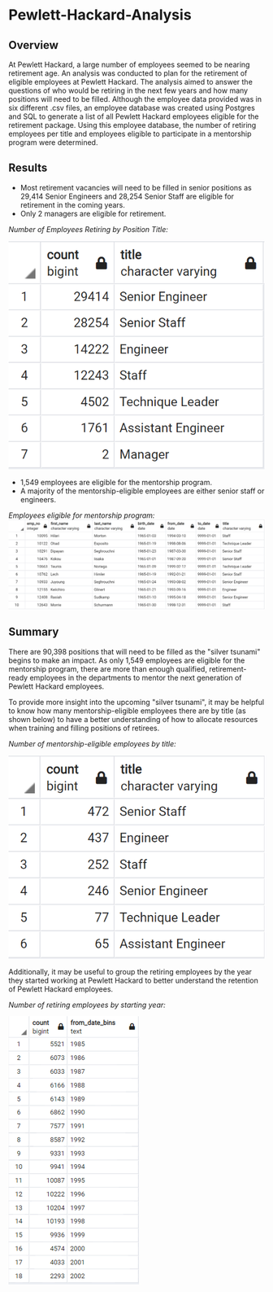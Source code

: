 # Pewlett-Hackard-Analysis

## Overview
At Pewlett Hackard, a large number of employees seemed to be nearing retirement age.
An analysis was conducted to plan for the retirement of eligible employees at Pewlett Hackard.
The analysis aimed to answer the questions of who would be retiring in the next few years and how many positions will need to be filled.
Although the employee data provided was in six different .csv files, an employee database was created using Postgres and SQL to generate a list of all Pewlett Hackard employees eligible for the retirement package. Using this employee database, the number of retiring employees per title and employees eligible to participate in a mentorship program were determined.

## Results

* Most retirement vacancies will need to be filled in senior positions as 29,414 Senior Engineers and 28,254 Senior Staff are eligible for retirement in the coming years.
* Only 2 managers are eligible for retirement.

*Number of Employees Retiring by Position Title:*

![retiring_titles](https://github.com/borkard/Pewlett-Hackard-Analysis/blob/main/retiring_titles.PNG)


* 1,549 employees are eligible for the mentorship program.
* A majority of the mentorship-eligible employees are either senior staff or engineers.

*Employees eligible for mentorship program:*
![mentorship_eligibility](https://github.com/borkard/Pewlett-Hackard-Analysis/blob/main/mentorship_eligibility.PNG)



## Summary

There are 90,398 positions that will need to be filled as the "silver tsunami" begins to make an impact.
As only 1,549 employees are eligible for the mentorship program, there are more than enough qualified, retirement-ready employees in the departments to mentor the next generation of Pewlett Hackard employees.

To provide more insight into the upcoming "silver tsunami", it may be helpful to know how many mentorship-eligible employees there are by title (as shown below) to have a better understanding of how to allocate resources when training and filling positions of retirees.


*Number of mentorship-eligible employees by title:*

![mentorship_eligible_title](https://github.com/borkard/Pewlett-Hackard-Analysis/blob/main/mentorship_eligible_title.PNG)


Additionally, it may be useful to group the retiring employees by the year they started working at Pewlett Hackard to better understand the retention of Pewlett Hackard employees.


*Number of retiring employees by starting year:*

![from_date_retirees](https://github.com/borkard/Pewlett-Hackard-Analysis/blob/main/from_date_retirees.PNG)
